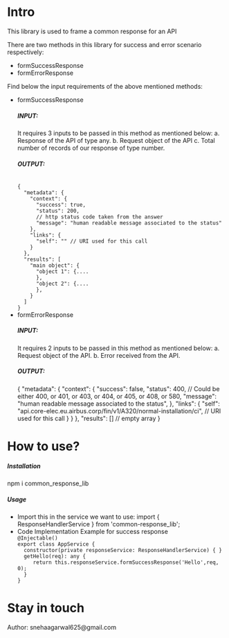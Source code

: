 <h1>Intro</h1>
<p>This library is used to frame a common response for an API</p>
<p>There are two methods in this library for success and error scenario respectively:</p>
<ul>
<li>formSuccessResponse</li>
<li>formErrorResponse</li>
</ul>
<p>Find below the input requirements of the above mentioned methods:</p>
<ul>
<li>formSuccessResponse
<div><h5>INPUT:</h5>
It requires 3 inputs to be passed in this method as mentioned below:
a. Response of the API of type any.
b. Request object of the API
c. Total number of records of our response of type number.</div>
<div><h5>OUTPUT:</h5>
<code>
{
  "metadata": {
    "context": {
      "success": true,
      "status": 200,
      // http status code taken from the answer 
      "message": "human readable message associated to the status"
    },
    "links": {
      "self": "" // URI used for this call
    }
  },
  "results": [
    "main object": {
      "object 1": {....
      },
      "object 2": {....
      },
    }
  ]
}
</code>
</div>
</li>
<li>formErrorResponse
<div><h5>INPUT:</h5>
It requires 2 inputs to be passed in this method as mentioned below:
a. Request object of the API.
b. Error received from the API.<div>
<div><h5>OUTPUT:</h5>
<json>
{
  "metadata": {
    "context": {
      "success": false,
      "status": 400, // Could be either 400, or 401, or 403, or 404, or 405, or 408, or 580,
      "message": "human readable message associated to the status",
    },
    "links": {
      "self": "api.core-elec.eu.airbus.corp/fin/v1/A320/normal-installation/ci", // URI used for this call }
    }
  },
  "results": [] // empty array
}
</json>
</div>
</li>
</ul>
<h1>How to use?</h1>
<h5>Installation</h5>
npm i common_response_lib
<h5>Usage</h5>
<ul>
<li>Import this in the service we want to use: 
import { ResponseHandlerService } from 'common-response_lib';</li>

<li>Code Implementation Example for success response
<div><code>@Injectable()
export class AppService {
  constructor(private responseService: ResponseHandlerService) { }
  getHello(req): any {
     return this.responseService.formSuccessResponse('Hello',req, 0);
  }
}
</code></div>
</li>
</ul>


<h1>Stay in touch</h1>
<p>Author: snehaagarwal625@gmail.com</p>